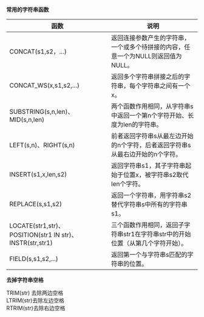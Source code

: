 **常用的字符串函数**

|函数|说明|
|-|-|
|CONCAT(s1,s2，...)|返回连接参数产生的字符串，一个或多个待拼接的内容，任意一个为NULL则返回值为NULL。|
|CONCAT_WS(x,s1,s2,...)|返回多个字符串拼接之后的字符串，每个字符串之间有一个x。|
|SUBSTRING(s,n,len)、MID(s,n,len)|两个函数作用相同，从字符串s中返回一个第n个字符开始、长度为len的字符串。|
|LEFT(s,n)、RIGHT(s,n)|前者返回字符串s从最左边开始的n个字符，后者返回字符串s从最右边开始的n个字符。|
|INSERT(s1,x,len,s2)|返回字符串s1，其子字符串起始于位置x，被字符串s2取代len个字符。|
|REPLACE(s,s1,s2)|返回一个字符串，用字符串s2替代字符串s中所有的字符串s1。|
|LOCATE(str1,str)、POSITION(str1 IN str)、INSTR(str,str1)|三个函数作用相同，返回子字符串str1在字符串str中的开始位置（从第几个字符开始）。|
|FIELD(s,s1,s2,...)|返回第一个与字符串s匹配的字符串的位置。|

**去掉字符串空格**  

TRIM(str) 去除两边空格  
LTRIM(str)去除左边空格  
RTRIM(str)去除右边空格  


